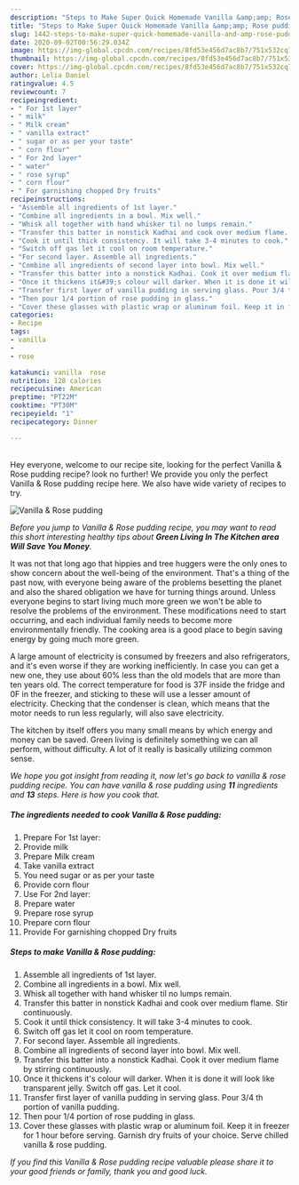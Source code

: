```yaml
---
description: "Steps to Make Super Quick Homemade Vanilla &amp;amp; Rose pudding"
title: "Steps to Make Super Quick Homemade Vanilla &amp;amp; Rose pudding"
slug: 1442-steps-to-make-super-quick-homemade-vanilla-and-amp-rose-pudding
date: 2020-09-02T00:56:29.034Z
image: https://img-global.cpcdn.com/recipes/8fd53e456d7ac8b7/751x532cq70/vanilla-rose-pudding-recipe-main-photo.jpg
thumbnail: https://img-global.cpcdn.com/recipes/8fd53e456d7ac8b7/751x532cq70/vanilla-rose-pudding-recipe-main-photo.jpg
cover: https://img-global.cpcdn.com/recipes/8fd53e456d7ac8b7/751x532cq70/vanilla-rose-pudding-recipe-main-photo.jpg
author: Lelia Daniel
ratingvalue: 4.5
reviewcount: 7
recipeingredient:
- " For 1st layer"
- " milk"
- " Milk cream"
- " vanilla extract"
- " sugar or as per your taste"
- " corn flour"
- " For 2nd layer"
- " water"
- " rose syrup"
- " corn flour"
- " For garnishing chopped Dry fruits"
recipeinstructions:
- "Assemble all ingredients of 1st layer."
- "Combine all ingredients in a bowl. Mix well."
- "Whisk all together with hand whisker til no lumps remain."
- "Transfer this batter in nonstick Kadhai and cook over medium flame. Stir continuously."
- "Cook it until thick consistency. It will take 3-4 minutes to cook."
- "Switch off gas let it cool on room temperature."
- "For second layer. Assemble all ingredients."
- "Combine all ingredients of second layer into bowl. Mix well."
- "Transfer this batter into a nonstick Kadhai. Cook it over medium flame by stirring continuously."
- "Once it thickens it&#39;s colour will darker. When it is done it will look like transparent jelly. Switch off gas. Let it cool."
- "Transfer first layer of vanilla pudding in serving glass. Pour 3/4 th portion of vanilla pudding."
- "Then pour 1/4 portion of rose pudding in glass."
- "Cover these glasses with plastic wrap or aluminum foil. Keep it in freezer for 1 hour before serving. Garnish dry fruits of your choice. Serve chilled vanilla &amp; rose pudding."
categories:
- Recipe
tags:
- vanilla
- 
- rose

katakunci: vanilla  rose 
nutrition: 128 calories
recipecuisine: American
preptime: "PT22M"
cooktime: "PT30M"
recipeyield: "1"
recipecategory: Dinner

---
```

<br>
Hey everyone, welcome to our recipe site, looking for the perfect Vanilla &amp; Rose pudding recipe? look no further! We provide you only the perfect Vanilla &amp; Rose pudding recipe here. We also have wide variety of recipes to try.
<br>


![Vanilla &amp; Rose pudding](https://img-global.cpcdn.com/recipes/8fd53e456d7ac8b7/751x532cq70/vanilla-rose-pudding-recipe-main-photo.jpg)

<i>Before you jump to Vanilla &amp; Rose pudding recipe, you may want to read this short interesting healthy tips about 
<strong>Green Living In The Kitchen area Will Save You Money</strong>.</i>
</br>

It was not that long ago that hippies and tree huggers were the only ones to show concern about the well-being of the environment. That's a thing of the past now, with everyone being aware of the problems besetting the planet and also the shared obligation we have for turning things around. Unless everyone begins to start living much more green we won't be able to resolve the problems of the environment. These modifications need to start occurring, and each individual family needs to become more environmentally friendly. The cooking area is a good place to begin saving energy by going much more green.

A large amount of electricity is consumed by freezers and also refrigerators, and it's even worse if they are working inefficiently. In case you can get a new one, they use about 60% less than the old models that are more than ten years old. The correct temperature for food is 37F inside the fridge and 0F in the freezer, and sticking to these will use a lesser amount of electricity. Checking that the condenser is clean, which means that the motor needs to run less regularly, will also save electricity.

The kitchen by itself offers you many small means by which energy and money can be saved. Green living is definitely something we can all perform, without difficulty. A lot of it really is basically utilizing common sense.


<i>We hope you got insight from reading it, now let's go back to vanilla &amp; rose pudding recipe. You can have vanilla &amp; rose pudding using <strong>11</strong> ingredients and <strong>13</strong> steps. Here is how you cook that.
</i>

##### The ingredients needed to cook Vanilla &amp; Rose pudding:

1. Prepare  For 1st layer:
1. Provide  milk
1. Prepare  Milk cream
1. Take  vanilla extract
1. You need  sugar or as per your taste
1. Provide  corn flour
1. Use  For 2nd layer:
1. Prepare  water
1. Prepare  rose syrup
1. Prepare  corn flour
1. Provide  For garnishing chopped Dry fruits


##### Steps to make Vanilla &amp; Rose pudding:

1. Assemble all ingredients of 1st layer.
1. Combine all ingredients in a bowl. Mix well.
1. Whisk all together with hand whisker til no lumps remain.
1. Transfer this batter in nonstick Kadhai and cook over medium flame. Stir continuously.
1. Cook it until thick consistency. It will take 3-4 minutes to cook.
1. Switch off gas let it cool on room temperature.
1. For second layer. Assemble all ingredients.
1. Combine all ingredients of second layer into bowl. Mix well.
1. Transfer this batter into a nonstick Kadhai. Cook it over medium flame by stirring continuously.
1. Once it thickens it&#39;s colour will darker. When it is done it will look like transparent jelly. Switch off gas. Let it cool.
1. Transfer first layer of vanilla pudding in serving glass. Pour 3/4 th portion of vanilla pudding.
1. Then pour 1/4 portion of rose pudding in glass.
1. Cover these glasses with plastic wrap or aluminum foil. Keep it in freezer for 1 hour before serving. Garnish dry fruits of your choice. Serve chilled vanilla &amp; rose pudding.


<i>If you find this Vanilla &amp; Rose pudding recipe valuable please share it to your good friends or family, thank you and good luck.</i>
